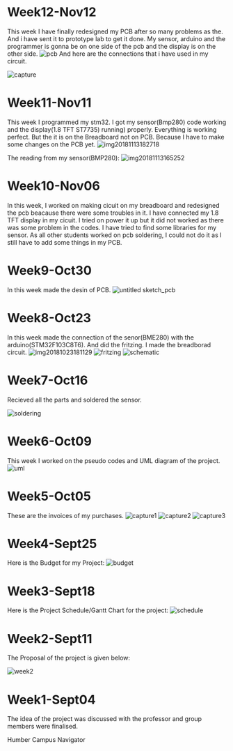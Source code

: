 # Week12-Nov12
This week I have finally redesigned my PCB after so many problems as the. And i have sent it to prototype lab to get it done. My sensor, arduino and the programmer is gonna be on one side of the pcb and the display is on the other side.
![pcb](https://user-images.githubusercontent.com/43187006/48806878-ca473700-ece9-11e8-9200-cdf7247a5e66.jpg)
And here are the connections that i have used in my circuit.

![capture](https://user-images.githubusercontent.com/43187006/48807126-928cbf00-ecea-11e8-8c5a-83ce29a1ac1f.PNG)


# Week11-Nov11
This week I programmed my stm32. I got my sensor(Bmp280) code working and the display(1.8 TFT ST7735) running) properly. Everything is working perfect. But the it is on the Breadboard not on PCB. Because I have to make some changes on the PCB yet.
![img20181113182718](https://user-images.githubusercontent.com/43187006/48524750-91254780-e84f-11e8-948d-13e60074ca6e.jpg)

The reading from my sensor(BMP280):
![img20181113165252](https://user-images.githubusercontent.com/43187006/48524951-40fab500-e850-11e8-8ca0-16cc8dde1ad5.jpg)

# Week10-Nov06
In this week, I worked on making cicuit on my breadboard and redesigned the pcb beacause there were some troubles in it. I have connected my 1.8 TFT display in my cicuit. I tried on power it up but it did not worked as there was some problem in the codes. I have tried to find some libraries for my sensor. As all other students worked on pcb soldering, I could not do it as I still have to add some things in my PCB.
# Week9-Oct30
In this week made the desin of PCB. 
![untitled sketch_pcb](https://user-images.githubusercontent.com/43187006/47760656-c2b4e500-dc8b-11e8-9a26-4d0bf8806cc0.png)


# Week8-Oct23 
In this week made the connection of the senor(BME280) with the arduino(STM32F103C8T6). And did the fritzing. I made the breadborad circuit.
![img20181023181129](https://user-images.githubusercontent.com/43187006/47398065-4e64c980-d700-11e8-8845-140383855766.jpg)
![fritzing](https://user-images.githubusercontent.com/43187006/47397973-d1395480-d6ff-11e8-94ba-ef35f0b8f2c2.PNG)
![schematic](https://user-images.githubusercontent.com/43187006/47398280-6d179000-d701-11e8-9b5c-c245c7c5c796.PNG)



# Week7-Oct16
Recieved all the parts and soldered the sensor.

![soldering](https://user-images.githubusercontent.com/43187006/47397752-b3b7bb00-d6fe-11e8-9e4c-d51fe6e49984.PNG)

# Week6-Oct09
This week I worked on the pseudo codes and UML diagram of the project.
![uml](https://user-images.githubusercontent.com/43187006/47397700-810dc280-d6fe-11e8-89f4-6673c1096304.PNG)


# Week5-Oct05
These are the invoices of my purchases.
![capture1](https://user-images.githubusercontent.com/43187006/46379391-aa41b280-c66c-11e8-8469-8fc3fb06e37b.PNG)
![capture2](https://user-images.githubusercontent.com/43187006/46379397-aca40c80-c66c-11e8-9a69-69b6d4d3b564.PNG)
![capture3](https://user-images.githubusercontent.com/43187006/46379402-af9efd00-c66c-11e8-85bc-88a417ab023b.PNG)

# Week4-Sept25
Here is the Budget for my Project:
![budget](https://user-images.githubusercontent.com/43187006/47385063-02515f00-d6d7-11e8-813c-e31bbc4ff7d2.PNG)


# Week3-Sept18
Here is the Project Schedule/Gantt Chart for the project:
![schedule](https://user-images.githubusercontent.com/43187006/47384705-06c94800-d6d6-11e8-94b5-8812102553f1.PNG)

# Week2-Sept11
The Proposal of the project is given below:

![week2](https://user-images.githubusercontent.com/43187006/47384830-69224880-d6d6-11e8-97e9-42d2c19a7625.PNG)


# Week1-Sept04
The idea of the project was discussed with the professor and group members were finalised.

Humber Campus Navigator
